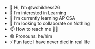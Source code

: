 - 👋 Hi, I’m @wchildress26
- 👀 I’m interested in Learning
- 🌱 I’m currently learning AP CSA
- 💞️ I’m looking to collaborate on Nothing
- 📫 How to reach me 🤷‍♂️
- 😄 Pronouns: he/him
- ⚡ Fun fact: I have never died in real life

<!---
wchildress26/wchildress26 is a ✨ special ✨ repository because its `README.md` (this file) appears on your GitHub profile.
You can click the Preview link to take a look at your changes.
--->
